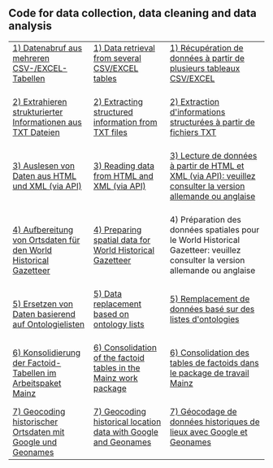 ## Code for data collection, data cleaning and data analysis
 
 <table width="100%">
  <tr>
    <td><a href="https://ieg-dhr.github.io/DigiKAR/CSV-EXCEL_de.html">1) Datenabruf aus mehreren CSV-/EXCEL-Tabellen</a><br><br></td>
    <td><a href="https://ieg-dhr.github.io/DigiKAR/CSV-EXCEL_en.html">1) Data retrieval from several CSV/EXCEL tables</a><br><br></td>
    <td><a href="https://ieg-dhr.github.io/DigiKAR/CSV-EXCEL_fr.html">1) Récupération de données à partir de plusieurs tableaux CSV/EXCEL<br><br></td>
  </tr>
  <tr>
    <td><a href="https://ieg-dhr.github.io/DigiKAR/TXT_de.html">2) Extrahieren strukturierter Informationen aus TXT Dateien</a><br><br></td>
    <td><a href="https://ieg-dhr.github.io/DigiKAR/TXT_en.html">2) Extracting structured information from TXT files</a><br><br></td>
    <td><a href="https://ieg-dhr.github.io/DigiKAR/TXT_fr.html">2) Extraction d'informations structurées à partir de fichiers TXT<br><br></td>
  </tr>
   <tr>
    <td><a href="https://ieg-dhr.github.io/DigiKAR/XML_de.html">3) Auslesen von Daten aus HTML und XML (via API)</a><br><br></td>
    <td><a href="https://ieg-dhr.github.io/DigiKAR/XML_en.html">3) Reading data from HTML and XML (via API)</a><br><br></td>
    <td><a href="https://ieg-dhr.github.io/DigiKAR/XML_fr.html">3) Lecture de données à partir de HTML et XML (via API): veuillez consulter la version allemande ou anglaise<br><br></td>
  </tr>
  <tr>
    <td><a href="https://ieg-dhr.github.io/DigiKAR/WHG_de.html">4) Aufbereitung von Ortsdaten für den World Historical Gazetteer</a></td>
    <td><a href="https://ieg-dhr.github.io/DigiKAR/WHG_en.html">4) Preparing spatial data for World Historical Gazetteer</a><br><br></td>
    <td>4) Préparation des données spatiales pour le World Historical Gazetteer: veuillez consulter la version allemande ou anglaise<br><br></td>
  </tr>
  <tr>
    <td><a href="https://ieg-dhr.github.io/DigiKAR/MAPPING_de.html">5) Ersetzen von Daten basierend auf Ontologielisten</a></td>
    <td><a href="https://ieg-dhr.github.io/DigiKAR/MAPPING_en.html">5) Data replacement based on ontology lists</a><br><br></td>
    <td><a href="https://ieg-dhr.github.io/DigiKAR/MAPPING_fr.html">5) Remplacement de données basé sur des listes d'ontologies</a><br><br></td>
  </tr>
    <tr>
    <td><a href="https://ieg-dhr.github.io/DigiKAR/CONSOLIDATION_de.html">6) Konsolidierung der Factoid-Tabellen im Arbeitspaket Mainz</a></td>
    <td><a href="https://ieg-dhr.github.io/DigiKAR/CONSOLIDATION_en.html">6) Consolidation of the factoid tables in the Mainz work package</a><br><br></td>
    <td><a href="https://ieg-dhr.github.io/DigiKAR/CONSOLIDATION_fr.html">6) Consolidation des tables de factoids dans le package de travail Mainz</a><br><br></td>
  </tr>
    <tr>
    <td><a href="https://monikabarget.github.io/GeoHumTutorials/">7) Geocoding historischer Ortsdaten mit Google und Geonames</a></td>
    <td><a href="https://monikabarget.github.io/GeoHumTutorials/">7) Geocoding historical location data with Google and Geonames</a><br><br></td>
    <td><a href="https://monikabarget.github.io/GeoHumTutorials/">7) Géocodage de données historiques de lieux avec Google et Geonames</a><br><br></td>
  </tr>
 
</table> 
